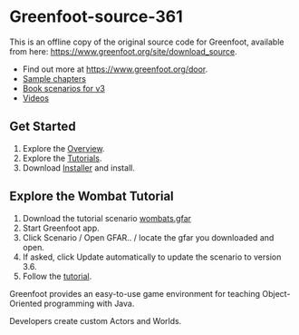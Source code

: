 # Greenfoot-source-361

This is an offline copy of the original source code for Greenfoot, 
available from here: https://www.greenfoot.org/site/download_source.

- Find out more at https://www.greenfoot.org/door.
- [Sample chapters](https://www.greenfoot.org/book/toc.html)
- [Book scenarios for v3](https://www.greenfoot.org/book/)
- [Videos](https://www.greenfoot.org/doc/joy-of-code)

## Get Started

1. Explore the [Overview](https://www.greenfoot.org/overview).
2. Explore the [Tutorials](https://www.greenfoot.org/doc).
3. Download [Installer](https://www.greenfoot.org/download) and install. 

## Explore the Wombat Tutorial

1. Download the tutorial scenario [wombats.gfar](./scenario-tutorial/wombats.gfar)
2. Start Greenfoot app. 
3. Click Scenario / Open GFAR.. / locate the gfar you downloaded and open.
4. If asked, click Update automatically to update the scenario to version 3.6.  
5. Follow the [tutorial](https://www.greenfoot.org/doc/tut-1).

Greenfoot provides an easy-to-use game environment for teaching Object-Oriented programming with Java.

Developers create custom Actors and Worlds.
